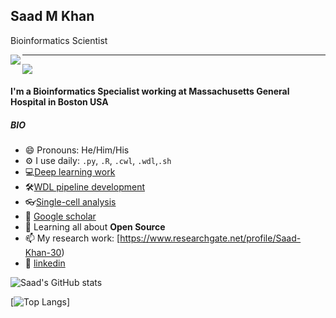 ## Saad M Khan
Bioinformatics Scientist

<img align="left" src=anime/animation6.gif>

---


![](https://komarev.com/ghpvc/?username=smk5g5&color=blue)


#### I'm a Bioinformatics Specialist working at Massachusetts General Hospital in Boston USA


##### BIO

- 😄 Pronouns: He/Him/His
- ⚙️ I use daily: `.py`, `.R`, `.cwl`, `.wdl`,`.sh`
- 💻[Deep learning work](https://github.com/smk5g5/MU-PseUDeep)
- 🛠[WDL pipeline development](https://github.com/smk5g5/Single_cell_WDLworkflows)
- 👓[Single-cell analysis](https://github.com/Petti-Lab/Vestibular_schwannoma_code)
- 📰 [Google scholar](https://scholar.google.com/citations?hl=en&user=z_JS9WYAAAAJ)
- 🌱 Learning all about **Open Source**
- 📫 My research work: [https://www.researchgate.net/profile/Saad-Khan-30)
- 💼 [linkedin](https://www.linkedin.com/in/saad-murtaza-khan/)

![Saad's GitHub stats](https://github-readme-stats.vercel.app/api?username=smk5g5&show_icons=true&theme=moltackw)


[![Top Langs](https://github-readme-stats.vercel.app/api/top-langs/?username=smk5g5&layout=compact)]


<!--
**smk5g5/smk5g5** is a ✨ _special_ ✨ repository because its `README.md` (this file) appears on your GitHub profile.

